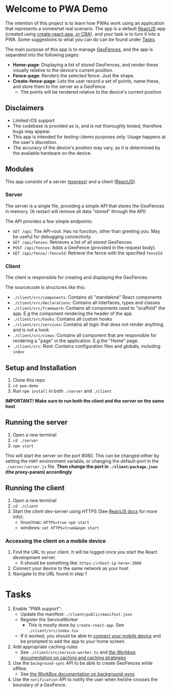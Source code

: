 # Welcome to PWA Demo
The intention of this project is to learn how PWAs work using an application that represents a somewhat real scenario. 
The app is a default [ReactJS](https://reactjs.org/docs/hello-world.html)-app (created using [create-react-app, or CRA](https://create-react-app.dev/)), 
and your task is to turn it into a PWA. Some suggestions to what you can do can be found under [Tasks](#tasks).

The main purpose of this app is to manage [GeoFences](https://en.wikipedia.org/wiki/Geo-fence), and the app is separated into the following pages:
* **Home-page**: Displaying a list of stored GeoFences, and render these visually relative to the device's current position.
* **Fence-page**: Renders the selected fence. Just the shape.
* **Create-fence-page**: Lets the user record a set of points, name these, and store them to the server as a GeoFence.
   * The points will be rendered relative to the device's current position

## Disclaimers
* Limited iOS support
* The codebase is provided as is, and is not thoroughly tested, therefore bugs may appear.
* This app is intended for testing-/demo purposes only. Usage happens at the user's discretion.
* The accuracy of the device's position may vary, as it is determined by the available hardware on the device.

## Modules
This app consists of a server ([express](https://expressjs.com/)) and a client ([ReactJS](https://reactjs.org/docs/hello-world.html)). 

### Server
The server is a single file, providing a simple API that stores the GeoFences in memory. 
(A restart will remove all data "stored" through the API)

The API provides a few simple endpoints:
* `GET /api`: The API-root. Has no function, other than greeting you. May be useful for debugging connectivity.
* `GET /api/fences`: Retrieves a list of all stored GeoFences.
* `POST /api/fences`: Adds a GeoFence (provided in the request body).
* `GET /api/fence/:fenceId`: Retrieve the fence with the specified `fenceId`

### Client
The client is responsible for creating and displaying the GeoFences.

The sourcecode is structures like this:
* `./client/src/components`: Contains all "standalone" React components
* `./client/src/declarations`: Contains all interfaces, types and classes
* `./client/src/framework`: Contains all components used to "scaffold" the app. E.g the component rendering the header of the app
* `./client/src/hooks`: Contains all custom hooks
* `./client/src/services`: Contains all logic that does not render anything, and is not a hook
* `./client/src/views`: Contains all component that are responsible for rendering a "page" in the application. E.g the "Home" page.
* `./client/src`: Root: Contains configuration files and globals, including `index`

## Setup and Installation
1. Clone this repo
2. `cd pwa-demo`
3. Run `npm install` in both `./server` and `./client`

**IMPORTANT! Make sure to run both the client and the server on the same host**

## Running the server
1. Open a new terminal 
2. `cd ./server`
3. `npm start`

This will start the server on the port 8080. 
This can be changed either by setting the `PORT` environment variable, 
or changing the default-port in the `./server/server.js` file. 
**Then change the port in `./client/package.json` (the proxy-param) accordingly** 

## Running the client
1. Open a new terminal
2. `cd ./client`
3. Start the client dev-server using HTTPS (See [ReactJS docs](https://create-react-app.dev/docs/using-https-in-development/) for more info):
    * linux/mac: `HTTPS=true npm start`
    * windows: `set HTTPS=true&&npm start`

### Accessing the client on a mobile device
1. Find the URL to your client. It will be logged once you start the React development server.
    * It should be something like: `https://<host-ip-here>:3000`
2. Connect your device to the same network as your host
3. Navigate to the URL found in step 1
    
# Tasks
1. Enable "PWA support":
    * Update the manifest: `./client/public/manifest.json`
    * Register the ServiceWorker
        * This is mostly done by `create-react-app`. See `./client/src/index.tsx`
    * If it worked, you should be able to [connect your mobile device](#accessing-the-client-on-a-mobile-device) 
    and be prompted to add the app to your home screen. 
2. Add appropriate caching-rules
    * See `./client/src/service-worker.ts` and [the Workbox documentation on caching and caching strategies](https://developers.google.com/web/tools/workbox/guides/get-started#routing_and_caching_strategies)
3. Use the `background-sync` API to be able to create GeoFences while offline.
    * See [the WorkBox documentation on background-sync](https://developers.google.com/web/tools/workbox/modules/workbox-background-sync)
4. Use the `notification` API to notify the user when he/she crosses the boundary of a GeoFence.
